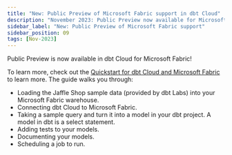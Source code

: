 ```yaml
---
title: "New: Public Preview of Microsoft Fabric support in dbt Cloud"
description: "November 2023: Public Preview now available for Microsoft Fabric in dbt Cloud"
sidebar_label: "New: Public Preview of Microsoft Fabric support"
sidebar_position: 09
tags: [Nov-2023]
---
```


Public Preview is now available in dbt Cloud for Microsoft Fabric! 

To learn more, check out the [Quickstart for dbt Cloud and Microsoft Fabric](/guides/microsoft-fabric?step=1) to learn more. The guide walks you through: 

- Loading the Jaffle Shop sample data (provided by dbt Labs) into your Microsoft Fabric warehouse. 
- Connecting dbt Cloud to Microsoft Fabric.
- Taking a sample query and turn it into a model in your dbt project. A model in dbt is a select statement.
- Adding tests to your models.
- Documenting your models.
- Scheduling a job to run.